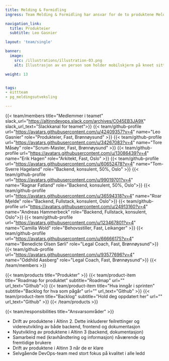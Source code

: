 ```yaml
---
title: Melding & Formidling
ingress: Team Melding & Formidling har ansvar for de to produktene Melding og Formidling både i Altinn 2 og Altinn 3.

navigation_link:
  title: Produkteier
  subtitle: Leo Gasnier

layout: 'team/single'

banner:
  image:
    src: /illustrations/illustration-03.png
    alt: Illustrasjon av en person som holder mobilskjerm på kneet sitt

weight: 13


tags:
- eittteam
- pg_meldingsutveksling

---
```


{{< team/members title="Medlemmer i teamet" slack_url="https://altinndevops.slack.com/archives/C045EB3JA9X" slack_url_text="Slackkanal for teamet">}}
{{< team/github-profile url="https://avatars.githubusercontent.com/u/42409357?v=4" name="Leo Gasnier" role="Produkteier, Fast, Brønnøysund" >}}
{{< team/github-profile url="https://avatars.githubusercontent.com/u/34267083?v=4" name="Tore Måsøy" role="Scrum-Master, Fast, Brønnøysund" >}}
{{< team/github-profile url="https://avatars.githubusercontent.com/u/13086439?v=4" name="Erik Hagen" role="Arkitekt, Fast, Oslo" >}}
{{< team/github-profile url="https://avatars.githubusercontent.com/u/60652478?v=4" name="Tom-Sverre Hageland" role="Backend, konsulent, 50%, Oslo" >}}
{{< team/github-profile url="https://avatars.githubusercontent.com/u/99019701?v=4" name="Ragnar Fatland" role="Backend, konsulent, 50%,  Oslo">}}
{{< team/github-profile url="https://avatars.githubusercontent.com/u/36594318?v=4" name="Roar Mjelde" role="Backend, Fullstack, konsulent, Oslo">}}
{{< team/github-profile url="https://avatars.githubusercontent.com/u/24913160?v=4" name="Andreas Hammerbeck" role="Backend, Fullstack, konsulent, Oslo">}}
{{< team/github-profile url="https://avatars.githubusercontent.com/u/123467801?v=4" name="Camilla Wold" role="Behovsstiller, Fast, Leikanger" >}}
{{< team/github-profile url="https://avatars.githubusercontent.com/u/66666175?v=4" name="Benedicte Olsen Sørli" role="Legal Coach, Fast, Brønnøysund">}}
{{< team/github-profile url="https://avatars.githubusercontent.com/u/93577696?v=4" name="Oddhild Aasberg" role="Legal Coach, Fast, Brønnøysund">}}
{{< /team/members >}}

{{< team/products title="Produkter" >}}
{{< team/product-item title="Roadmap for produktet" subtitle="Roadmap" url="" url_text="Github">}}
{{< team/product-item title="Hva inngår i sprinten" subtitle="Backlog for hva som pågår" url="" url_text="Github" >}}
{{< team/product-item title="Backlog" subtitle="Hold deg oppdatert her" url="" url_text="Github" >}}
{{< /team/products >}}

{{< team/responsibilities title="Ansvarsområder" >}}

- Drift av produktene i Altinn 2. Dette inkluderer feilrettinger og videreutvikling av både backend, frontend og dokumentasjon
- Nyutvikling av produktene i Altinn 3 (backend, dokumentasjon)
- Samarbeid med (kravhåndtering og informasjon) nåværende og fremtidige brukere
- Drift av produktene i Altinn 3 når de er klare
- Selvgående DevOps-team med stort fokus på kvalitet i alle ledd
